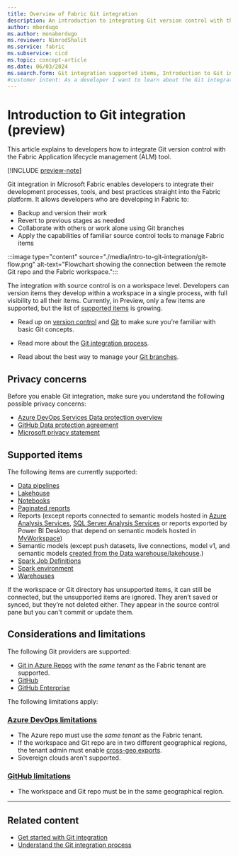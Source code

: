```yaml
---
title: Overview of Fabric Git integration
description: An introduction to integrating Git version control with the Fabric Application lifecycle management (ALM) tool
author: mberdugo
ms.author: monaberdugo
ms.reviewer: NimrodShalit
ms.service: fabric
ms.subservice: cicd
ms.topic: concept-article
ms.date: 06/03/2024
ms.search.form: Git integration supported items, Introduction to Git integration
#customer intent: As a developer I want to learn about the Git integration feature in Fabric so that my team can collaborate more effectively.
---
```


# Introduction to Git integration (preview)

This article explains to developers how to integrate Git version control with the Fabric Application lifecycle management (ALM) tool.

[!INCLUDE [preview-note](../../includes/feature-preview-note.md)]

Git integration in Microsoft Fabric enables developers to integrate their development processes, tools, and best practices straight into the Fabric platform. It allows developers who are developing in Fabric to:

* Backup and version their work
* Revert to previous stages as needed
* Collaborate with others or work alone using Git branches
* Apply the capabilities of familiar source control tools to manage Fabric items

:::image type="content" source="./media/intro-to-git-integration/git-flow.png" alt-text="Flowchart showing the connection between the remote Git repo and the Fabric workspace.":::

The integration with source control is on a workspace level. Developers can version items they develop within a workspace in a single process, with full visibility to all their items. Currently, in Preview, only a few items are supported, but the list of [supported items](#supported-items) is growing.

* Read up on [version control](/devops/develop/git/what-is-version-control) and [Git](/devops/develop/git/what-is-git) to make sure you’re familiar with basic Git concepts.  

* Read more about the [Git integration process](./git-integration-process.md).

* Read about the best way to manage your [Git branches](./manage-branches.md).

## Privacy concerns

Before you enable Git integration, make sure you understand the following possible privacy concerns:

* [Azure DevOps Services Data protection overview](/azure/devops/organizations/security/data-protection)
* [GitHub Data protection agreement](https://github.com/customer-terms/github-data-protection-agreement)
* [Microsoft privacy statement](https://go.microsoft.com/fwlink/?LinkId=521839)
<!--- * [Microsoft services agreement](https://www.microsoft.com/servicesagreement/default.aspx) -->

## Supported items

The following items are currently supported:

* [Data pipelines](../../data-factory/git-integration-deployment-pipelines.md)
* [Lakehouse](../../data-engineering/lakehouse-git-deployment-pipelines.md)
* [Notebooks](../../data-engineering/notebook-source-control-deployment.md#notebook-git-integration)
* [Paginated reports](/power-bi/paginated-reports/paginated-reports-report-builder-power-bi)
* Reports (except reports connected to semantic models hosted in [Azure Analysis Services](/azure/analysis-services/analysis-services-overview), [SQL Server Analysis Services](/analysis-services/analysis-services-overview) or reports exported by Power BI Desktop that depend on semantic models hosted in [MyWorkspace](../../admin/portal-workspaces.md#govern-my-workspaces))
* Semantic models (except push datasets, live connections, model v1, and semantic models [created from the Data warehouse/lakehouse](../../data-warehouse/semantic-models.md#create-a-new-power-bi-semantic-model).)
* [Spark Job Definitions](../../data-engineering/spark-job-definition-source-control.md)
* [Spark environment](../../data-engineering/environment-git-and-deployment-pipeline.md)
* [Warehouses](../../data-warehouse/data-warehousing.md)

If the workspace or Git directory has unsupported items, it can still be connected, but the unsupported items are ignored. They aren’t saved or synced, but they’re not deleted either. They appear in the source control pane but you can't commit or update them.

## Considerations and limitations

The following Git providers are supported:

* [Git in Azure Repos](/en-us/azure/devops/user-guide/code-with-git) with the *same tenant* as the Fabric tenant are supported.
* [GitHub](https://github.com/)
* [GitHub Enterprise](https://github.com/enterprise)

The following limitations apply:

### [Azure DevOps limitations](#tab/azure-devops)

* The Azure repo must use the *same tenant* as the Fabric tenant.
* If the workspace and Git repo are in two different geographical regions, the tenant admin must enable [cross-geo exports](../../admin/git-integration-admin-settings.md#users-can-export-items-to-git-repositories-in-other-geographical-locations-preview).
* Sovereign clouds aren't supported.

### [GitHub limitations](#tab/github)

* The workspace and Git repo must be in the same geographical region.

---

## Related content

* [Get started with Git integration](./git-get-started.md)
* [Understand the Git integration process](./git-integration-process.md)
